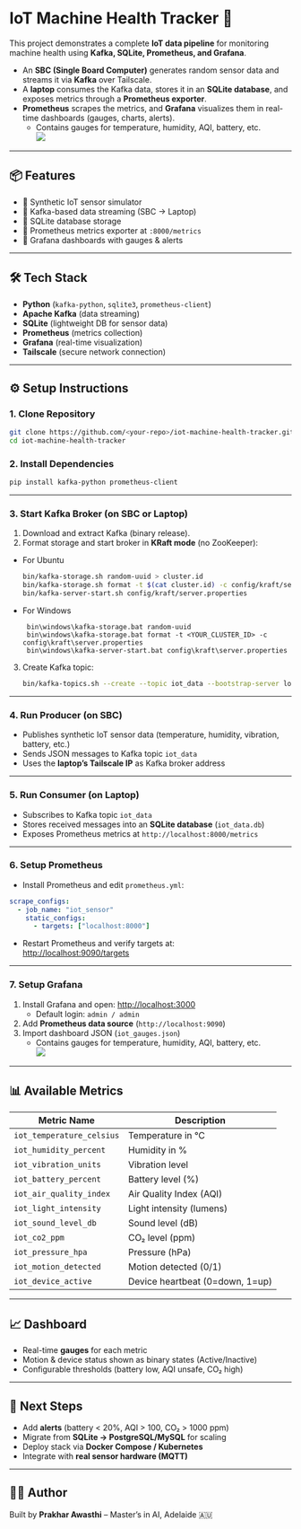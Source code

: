# IoT Machine Health Tracker 🚀

This project demonstrates a complete **IoT data pipeline** for monitoring machine health using **Kafka, SQLite, Prometheus, and Grafana**.  

- An **SBC (Single Board Computer)** generates random sensor data and streams it via **Kafka** over Tailscale.  
- A **laptop** consumes the Kafka data, stores it in an **SQLite database**, and exposes metrics through a **Prometheus exporter**.  
- **Prometheus** scrapes the metrics, and **Grafana** visualizes them in real-time dashboards (gauges, charts, alerts).  
   - Contains gauges for temperature, humidity, AQI, battery, etc.  
![](https://github.com/prakhar105/object-detection/blob/main/assets/architecture.png)
---

## 📦 Features

- 🔹 Synthetic IoT sensor simulator  
- 🔹 Kafka-based data streaming (SBC → Laptop)  
- 🔹 SQLite database storage  
- 🔹 Prometheus metrics exporter at `:8000/metrics`  
- 🔹 Grafana dashboards with gauges & alerts  

---

## 🛠️ Tech Stack

- **Python** (`kafka-python`, `sqlite3`, `prometheus-client`)  
- **Apache Kafka** (data streaming)  
- **SQLite** (lightweight DB for sensor data)  
- **Prometheus** (metrics collection)  
- **Grafana** (real-time visualization)  
- **Tailscale** (secure network connection)  

---

## ⚙️ Setup Instructions

### 1. Clone Repository
```bash
git clone https://github.com/<your-repo>/iot-machine-health-tracker.git
cd iot-machine-health-tracker
```

### 2. Install Dependencies
```bash
pip install kafka-python prometheus-client
```

---

### 3. Start Kafka Broker (on SBC or Laptop)
1. Download and extract Kafka (binary release).  
2. Format storage and start broker in **KRaft mode** (no ZooKeeper):
- For Ubuntu  
   ```bash
   bin/kafka-storage.sh random-uuid > cluster.id
   bin/kafka-storage.sh format -t $(cat cluster.id) -c config/kraft/server.properties
   bin/kafka-server-start.sh config/kraft/server.properties
   ```
- For Windows
  ```
   bin\windows\kafka-storage.bat random-uuid
   bin\windows\kafka-storage.bat format -t <YOUR_CLUSTER_ID> -c config\kraft\server.properties
   bin\windows\kafka-server-start.bat config\kraft\server.properties

  ```
3. Create Kafka topic:  
   ```bash
   bin/kafka-topics.sh --create --topic iot_data --bootstrap-server localhost:9092
   ```

---

### 4. Run Producer (on SBC)
- Publishes synthetic IoT sensor data (temperature, humidity, vibration, battery, etc.)  
- Sends JSON messages to Kafka topic `iot_data`  
- Uses the **laptop’s Tailscale IP** as Kafka broker address  

---

### 5. Run Consumer (on Laptop)
- Subscribes to Kafka topic `iot_data`  
- Stores received messages into an **SQLite database** (`iot_data.db`)  
- Exposes Prometheus metrics at `http://localhost:8000/metrics`  

---

### 6. Setup Prometheus
- Install Prometheus and edit `prometheus.yml`:  

```yaml
scrape_configs:
  - job_name: "iot_sensor"
    static_configs:
      - targets: ["localhost:8000"]
```

- Restart Prometheus and verify targets at:  
  [http://localhost:9090/targets](http://localhost:9090/targets)

---

### 7. Setup Grafana
1. Install Grafana and open: [http://localhost:3000](http://localhost:3000)  
   - Default login: `admin / admin`  
2. Add **Prometheus data source** (`http://localhost:9090`)  
3. Import dashboard JSON (`iot_gauges.json`)  
   - Contains gauges for temperature, humidity, AQI, battery, etc.  
![](https://github.com/prakhar105/object-detection/blob/main/assets/grafana.png)
---

## 📊 Available Metrics

| Metric Name              | Description                    |
|---------------------------|--------------------------------|
| `iot_temperature_celsius` | Temperature in °C             |
| `iot_humidity_percent`    | Humidity in %                 |
| `iot_vibration_units`     | Vibration level               |
| `iot_battery_percent`     | Battery level (%)             |
| `iot_air_quality_index`   | Air Quality Index (AQI)       |
| `iot_light_intensity`     | Light intensity (lumens)      |
| `iot_sound_level_db`      | Sound level (dB)              |
| `iot_co2_ppm`             | CO₂ level (ppm)               |
| `iot_pressure_hpa`        | Pressure (hPa)                |
| `iot_motion_detected`     | Motion detected (0/1)         |
| `iot_device_active`       | Device heartbeat (0=down, 1=up)|

---

## 📈 Dashboard

- Real-time **gauges** for each metric  
- Motion & device status shown as binary states (Active/Inactive)  
- Configurable thresholds (battery low, AQI unsafe, CO₂ high)  

---

## 🔮 Next Steps

- Add **alerts** (battery < 20%, AQI > 100, CO₂ > 1000 ppm)  
- Migrate from **SQLite → PostgreSQL/MySQL** for scaling  
- Deploy stack via **Docker Compose / Kubernetes**  
- Integrate with **real sensor hardware (MQTT)**  

---

## 👨‍💻 Author

Built by **Prakhar Awasthi** – Master’s in AI, Adelaide 🇦🇺  
